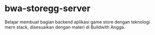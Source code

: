 # bwa-storegg-server
Belajar membuat bagian backend aplikasi game store dengan teknologi mern stack, disesuaikan dengan materi di Buildwith Angga. 
